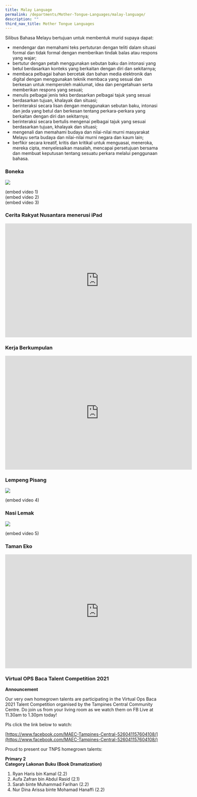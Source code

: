 ```yaml
---
title: Malay Language
permalink: /departments/Mother-Tongue-Languages/malay-language/
description: ""
third_nav_title: Mother Tongue Languages
---
```

Silibus Bahasa Melayu bertujuan untuk membentuk murid supaya dapat:

*   mendengar dan memahami teks pertuturan dengan teliti dalam situasi formal dan tidak formal dengan memberikan tindak balas atau respons yang wajar;
*   bertutur dengan petah menggunakan sebutan baku dan intonasi yang betul berdasarkan konteks yang berkaitan dengan diri dan sekitarnya;
*   membaca pelbagai bahan bercetak dan bahan media elektronik dan digital dengan menggunakan teknik membaca yang sesuai dan berkesan untuk memperoleh maklumat, idea dan pengetahuan serta memberikan respons yang sesuai;
*   menulis pelbagai jenis teks berdasarkan pelbagai tajuk yang sesuai berdasarkan tujuan, khalayak dan situasi;
*   berinteraksi secara lisan dengan menggunakan sebutan baku, intonasi dan jeda yang betul dan berkesan tentang perkara-perkara yang berkaitan dengan diri dan sekitarnya;
*   berinteraksi secara bertulis mengenai pelbagai tajuk yang sesuai berdasarkan tujuan, khalayak dan situasi;
*   mengenali dan memahami budaya dan nilai-nilai murni masyarakat Melayu serta budaya dan nilai-nilai murni negara dan kaum lain;
*   berfikir secara kreatif, kritis dan kritikal untuk menguasai, meneroka, mereka cipta, menyelesaikan masalah, mencapai persetujuan bersama dan membuat keputusan tentang sesuatu perkara melalui penggunaan bahasa.

### Boneka

![](/images/boneka1.jpeg)

(embed video 1)   
(embed video 2)   
(embed video 3)   

### Cerita Rakyat Nusantara menerusi iPad

<center><iframe allowfullscreen="true" height="366" width="600" frameborder="0" src="https://docs.google.com/presentation/d/e/2PACX-1vRjb7W3LjN5WLGEPEAgCleB_Tz5_b_G1frQaXWSBaGR3otrWtTng_bpRy2li7uwdnFyslxd-U8If-5f/embed?start=true&amp;loop=false&amp;delayms=3000"></iframe></center>


### Kerja Berkumpulan

<center><iframe src="https://docs.google.com/presentation/d/e/2PACX-1vTspGsSyrt5NNnGhI1a6yXUbp5c9xtugB2mRhy0BhiK4MRHuT5Gqg_U1IENlQaVQCfSe_iAV9YsZhVo/embed?start=false&amp;loop=true&amp;delayms=3000" frameborder="0" width="600" height="366" allowfullscreen="true"></iframe></center>

### Lempeng Pisang

![](/images/ml10.jpeg)

(embed video 4)

### Nasi Lemak

![](/images/ml11.jpeg)

(embed video 5)

### Taman Eko


<center><iframe allowfullscreen="true" height="366" width="600" frameborder="0" src="https://docs.google.com/presentation/d/e/2PACX-1vQnCDvXFJxcmlUT8fL1fSuIEguyfKAhuK--77dqVHsDgsWImlA0LD9v0S7JxpQ2KnkadTNyF70mJoDc/embed?start=false&amp;loop=true&amp;delayms=3000"></iframe></center>

### Virtual OPS Baca Talent Competition 2021

**Announcement**  

Our very own homegrown talents are participating in the Virtual Ops Baca 2021 Talent Competition organised by the Tampines Central Community Centre. Do join us from your living room as we watch them on FB Live at 11.30am to 1.30pm today!

  

Pls click the link below to watch:

[https://www.facebook.com/MAEC-Tampines-Central-526041157604108/](https://www.facebook.com/MAEC-Tampines-Central-526041157604108/)

Proud to present our TNPS homegrown talents:

**Primary 2**    
**Category Lakonan Buku (Book Dramatization)**

1. Ryan Haris bin Kamal (2.2) 
2. Aufa Zafran bin Abdul Rasid (2.1)
3. Sarah binte Muhammad Farihan (2.2)
4. Nur Dina Arissa binte Mohamad Hanaffi (2.2)